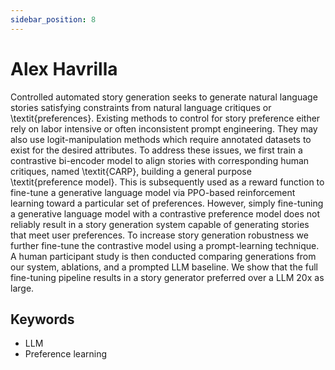 ```yaml
---
sidebar_position: 8
---
```


# Alex Havrilla

Controlled automated story generation seeks to generate natural language stories satisfying constraints from natural language critiques or \textit{preferences}. Existing methods to control for story preference either rely on labor intensive or often inconsistent prompt engineering. They may also use logit-manipulation methods which require annotated datasets to exist for the desired attributes. To address these issues, we first train a contrastive bi-encoder model to align stories with corresponding human critiques, named \textit{CARP}, building a general purpose \textit{preference model}. This is subsequently used as a reward function to fine-tune a generative language model via PPO-based reinforcement learning toward a particular set of preferences. However, simply fine-tuning a generative language model with a contrastive preference model does not reliably result in a story generation system capable of generating stories that meet user preferences. To increase story generation robustness we further fine-tune the contrastive model using a prompt-learning technique. A human participant study is then conducted comparing generations from our system, ablations, and a prompted LLM baseline. We show that the full fine-tuning pipeline results in a story generator preferred over a LLM 20x as large.

## Keywords
- LLM
- Preference learning
